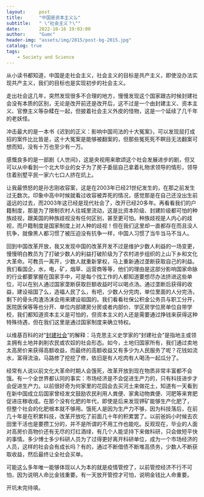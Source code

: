 ```yaml
---
layout:     post
title:      "中国是资本主义么"
subtitle:   " \"社会主义？\""
date:       2022-10-16 19:03:00
author:     "Gumc"
header-img: "assets/img/2015/post-bg-2015.jpg"
catalog: true
tags:
    - Society and Science
---
```

从小读书都知道，中国是走社会主义，社会主义的目标是共产主义，即使没办法实现共产主义，我们的目标也是实现初步的社会主义。

走出社会这几年，突然发现很多不合理的地方，慢慢发现这个国家跟古时候封建社会没有本质的区别，无论是改开前还是改开后，这不过是一个由封建主义、资本主义、官僚主义等杂糅在一起，但披着社会主义外皮的怪物，这是一个延续了几千年的老妖怪。

冲击最大的是一本书《迟到的正义：影响中国司法的十大冤案》，可以发现屈打成招的案件比比皆是，这十大冤案是能够被翻案的，但那些冤死死不瞑目无法翻案可想而知，没有十万也至少有一万。

感慨良多的是一部剧《人世间》，这是央视用来歌颂这个社会发展进步的剧，但又可以从中看到一个北大毕业的女子为了房子委屈自己拿着礼物求领导的情形，领导住着别墅平民一家六七口人挤在炕上。

让我最愤怒的是孙志刚收容案，这是在2003年已经21世纪发生的，在那之前发生过无数次。印象中高中时候就看过收容被弄死的情况，感觉那是在自己还没出生前遥远的过去，而2003年这已经是现代社会了，改开已经20多年。再看看我们的户籍制度，那是为了限制农村人往城里流动，这是比资本阶级、封建阶级都可怕的种族歧视，跟美国的种族歧视没有任何区别，甚至更可怕。种族歧视是人内心的歧视，而户籍制度是国家制度上对人种的歧视！但在我们这里却一直都存在而且没人抗争，就像黑人都习惯了被压迫没有抗争一样，中国人习惯了当牛当马不当人。

回到中国改革开放，我又发现中国的改革开发不过是维护少数人利益的一场变更，慢慢明白教员为了打破少数人的利益打破阶级为了农村进步组织的上山下乡和文化大革命。可教员一离开，少数人就重新掌权，马上重新通过垄断获取自己的利益。我们看国企，水，电，矿，烟草、运营商等等，他们的理由是这部分影响国家命脉的行业都要掌握在国家手中，可是每个找工作的人都知道要想尽办法挤进这些单位，可以在别人通过国家垄断获取巨额收益时可以喝点汤。通过垄断后获得的收益，建设祖国了么，造福人民了么，有吧，少数人分完肉，单位里面的人分完汤，剩下的骨头肉渣汤沫会用来建设祖国的。我们看看社保公积金公务员与职工分开，医院医保等等也分开、单位内部建房分房或者内部价、学区房学位房单位自带学校，我们都知道资本主义是可怕的，但资本主义的人还是需要通过挣钱来获得这种特殊待遇，但在我们这里是通过国家制度来确立特权。

以维基百科的对“[封建社会](https://zh.wikipedia.org/wiki/%E5%B0%81%E5%BB%BA%E7%A4%BE%E4%BC%9A)”的解释：马克思主义史学家的“封建社会”是指地主或领主拥有土地并剥削农民或农奴的社会形态。如今，土地归国家所有，我们通过卖地太高房价来获得高额收益，而最终的高额收益又有多少为人民服务了呢？花钱如流水，富得流油，马路修了挖挖了修，依旧是有人吃肉有人喝汤一起瓜分了。

经常有人说以前文化大革命时期人会饿死，改革开放到现在物质非常丰富都不会饿。有一个全世界都认同的事实：市场经济是不会促进生产力的，只有科技进步才会促进生产力。以前很好奇为何家里的花园会去买河土来做花土，知道有一天看到在新中国成立后国家曾经发文鼓励农民利用人粪便、家禽动物粪便、河肥等来育肥促进庄稼收成。在那个没有化肥的年代，即使是后来发现钾矿能够生产化肥了， 但整个社会的化肥根本就不够用。饿死人是因为生产力不够，因为科技落后，在前几十年是在积累科技，改革开放吃了前面几十年的积累罢了。以前爸妈小时候去农田里干活也是要攒工分的，并不是所谓的不用工作也能吃。反观现在，毕业的人面对高房价高物价还有无尽的灯红酒绿，有几个人能坚持下来做科研，只会做短平快的事情。多少博士多少科研人员为了过得更好离开科研单位，成为一个市场经济的人员，这样的社会会有成长吗？有的，通过不断借债不断堆高债务，少数人不断获取收益，然后最终让全社会买单。

可能这么多年唯一能够体现以人为本的就是疫情管控了，以前管控经济不行不可怕，因为说明人命比金钱重要。有一天放开管控才可怕，说明金钱比人命重要。


开坑未完待填。

